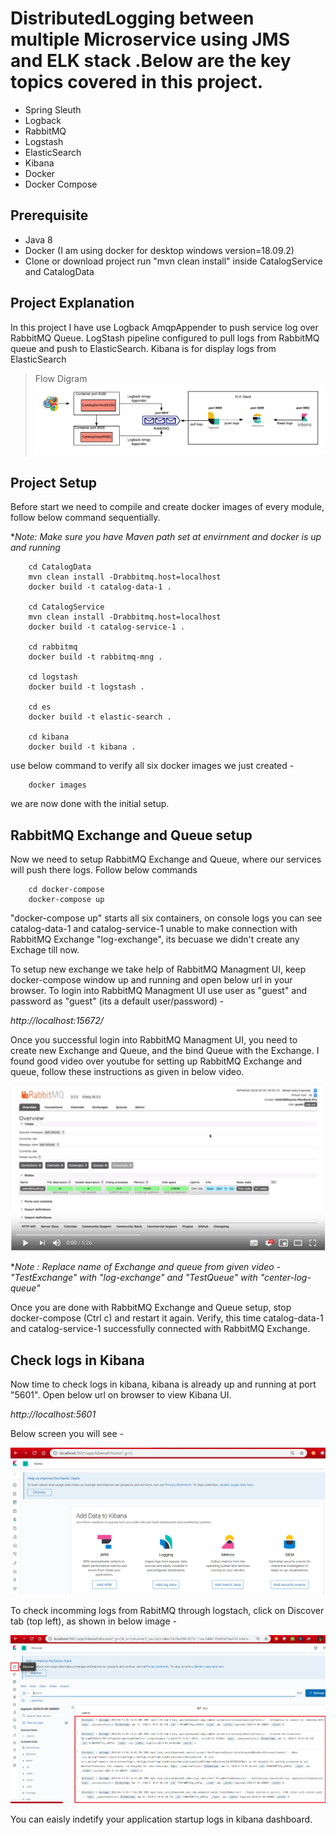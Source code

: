 # DistributedLogging between multiple Microservice using JMS and ELK stack .Below are the key topics covered in this project.

- Spring Sleuth
- Logback
- RabbitMQ
- Logstash
- ElasticSearch
- Kibana
- Docker
- Docker Compose

## Prerequisite

- Java 8
- Docker (I am using docker for desktop windows version=18.09.2)
- Clone or download project run "mvn clean install" inside CatalogService and CatalogData

## Project Explanation

In this project I have use Logback AmqpAppender to push service log over RabbitMQ Queue. LogStash pipeline configured to pull logs from RabbitMQ queue and push to ElasticSearch. Kibana is for display logs from ElasticSearch

> Flow Digram
![Flow diagram](/img/main2.png)

## Project Setup

Before start we need to compile and create docker images of every module, follow below command sequentially.

**Note: Make sure you have Maven path set at envirnment and docker is up and running*

```
    cd CatalogData
    mvn clean install -Drabbitmq.host=localhost
    docker build -t catalog-data-1 .

    cd CatalogService
    mvn clean install -Drabbitmq.host=localhost
    docker build -t catalog-service-1 .

    cd rabbitmq
    docker build -t rabbitmq-mng .

    cd logstash
    docker build -t logstash .

    cd es
    docker build -t elastic-search .

    cd kibana
    docker build -t kibana .
```

use below command to verify all six docker images we just created - 

```
    docker images
```

we are now done with the initial setup.

## RabbitMQ Exchange and Queue setup

Now we need to setup RabbitMQ Exchange and Queue, where our services will push there logs. Follow below commands

```
    cd docker-compose
    docker-compose up
```

"docker-compose up" starts all six containers, on console logs you can see catalog-data-1 and catalog-service-1 unable to make connection with RabbitMQ Exchange "log-exchange", its becuase we didn't create any Exchage till now.

To setup new exchange we take help of RabbitMQ Managment UI, keep docker-compose window up and running and open below url in your browser. To login into RabbitMQ Managment UI use user as "guest" and password as "guest" (its a default user/password) -  

*http://localhost:15672/*

Once you successful login into RabbitMQ Managment UI, you need to create new Exchange and Queue, and the bind Queue with the Exchange. I found good video over youtube for setting up RabbitMQ Exchange and queue, follow these instructions as given in below video.


[![RabbitMQ - Creating Queue, Exchange and Binding and Publishing Message](/img/rabbitmq-setup.png)](https://www.youtube.com/watch?v=OP2MjpYY5Oc "RabbitMQ - Creating Queue, Exchange and Binding and Publishing Message")

**Note : Replace name of Exchange and queue from given video - "TestExchange" with "log-exchange" and "TestQueue" with "center-log-queue"*

Once you are done with RabbitMQ Exchange and Queue setup, stop docker-compose (Ctrl c) and restart it again. Verify, this time catalog-data-1 and catalog-service-1 successfully connected with RabbitMQ Exchange.

## Check logs in Kibana

Now time to check logs in kibana, kibana is already up and running at port "5601". Open below url on browser to view Kibana UI.

*http://localhost:5601*

Below screen you will see -

![Kibana Home](/img/kibana-1.png)

To check incomming logs from RabitMQ through logstach, click on Discover tab (top left), as shown in below image -

![Kibana Home](/img/kibana-2.png)

You can eaisly indetify your application startup logs in kibana dashboard.